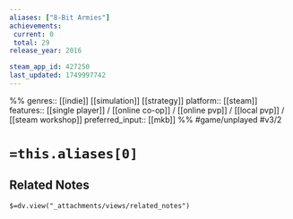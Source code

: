 ```yaml
---
aliases: ["8-Bit Armies"]
achievements:
 current: 0
 total: 29
release_year: 2016

steam_app_id: 427250
last_updated: 1749997742
---
```

%%
genres:: [[indie]] [[simulation]] [[strategy]]
platform:: [[steam]]
features:: [[single player]] / [[online co-op]] / [[online pvp]] / [[local pvp]] / [[steam workshop]]
preferred_input:: [[mkb]]
%%
#game/unplayed
#v3/2

# `=this.aliases[0]`
## Related Notes
`$=dv.view("_attachments/views/related_notes")`